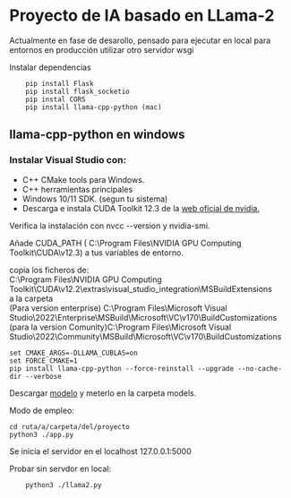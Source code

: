 <h1> Proyecto de IA basado en LLama-2</h1>

Actualmente en fase de desarollo, pensado para ejecutar en local
para entornos en producción utilizar otro servidor wsgi

Instalar dependencias

        pip install Flask
        pip install flask_socketio
        pip instal CORS
        pip install llama-cpp-python (mac)

  <h2>llama-cpp-python en windows</h2>

  <h3>Instalar Visual Studio con:</h3>
  <ul>
    <li>C++ CMake tools para Windows.</li>
    <li>C++ herramientas principales</li> 
    <li>Windows 10/11 SDK. (segun tu sistema)</li>
    <li>Descarga e instala CUDA Toolkit 12.3 de la <a href="https://developer.nvidia.com/cuda-12-2-0-download-archive?target_os=Windows">web oficial de nvidia.</a></li>
  </ul>
    
  Verifica la instalación con nvcc --version y nvidia-smi.

  Añade CUDA_PATH ( C:\Program Files\NVIDIA GPU Computing Toolkit\CUDA\v12.3) a tus variables de entorno.

  <p>copia los ficheros de: <br>
          C:\Program Files\NVIDIA GPU Computing Toolkit\CUDA\v12.2\extras\visual_studio_integration\MSBuildExtensions<br>
  a la carpeta <br>
          (Para version enterprise) C:\Program Files\Microsoft Visual Studio\2022\Enterprise\MSBuild\Microsoft\VC\v170\BuildCustomizations<br>
          (para la version Comunity)C:\Program Files\Microsoft Visual Studio\2022\Community\MSBuild\Microsoft\VC\v170\BuildCustomizations</p>


    set CMAKE_ARGS=-DLLAMA_CUBLAS=on
    set FORCE_CMAKE=1
    pip install llama-cpp-python --force-reinstall --upgrade --no-cache-dir --verbose


Descargar <a href="https://huggingface.co/TheBloke/Llama-2-7B-Chat-GGUF/resolve/main/llama-2-7b-chat.Q8_0.gguf?download=true">modelo</a> y meterlo en la carpeta models.

Modo de empleo: 


    cd ruta/a/carpeta/del/proyecto
    python3 ./app.py


Se inicia el servidor en el localhost 127.0.0.1:5000

Probar sin servdor en local:

        python3 ./llama2.py
